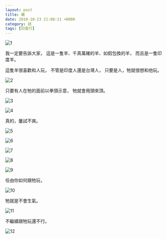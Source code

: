 ```yaml
---
layout: post
title: 樂
date: 2010-10-23 21:08:11 +0000
category: 誌
tags: [印度行]
---
```



![1](/blog/assets/images/2010/fun1.jpg)

我一定要告訴大家，
這是一隻羊、千真萬確的羊、如假包換的羊，
而且是一隻印度羊。

<!--more-->

這隻羊很喜歡和人玩，
不管是印度人還是台灣人，
只要是人，牠就很想和他玩。

![2](/blog/assets/images/2010/fun2.jpg)

只要有人在牠的面前以拳頭示意，
牠就會用頭來頂。

![3](/blog/assets/images/2010/fun3.jpg)

![4](/blog/assets/images/2010/fun4.jpg)


真的，屢試不爽。

![5](/blog/assets/images/2010/fun5.jpg)

![6](/blog/assets/images/2010/fun6.jpg)

![7](/blog/assets/images/2010/fun7.jpg)

![8](/blog/assets/images/2010/fun8.jpg)

![9](/blog/assets/images/2010/fun9.jpg)

任由你如何跟牠玩，

![10](/blog/assets/images/2010/fun10.jpg)

牠就是不會生氣。

![11](/blog/assets/images/2010/fun11.jpg)

不繼續跟牠玩還不行。

![12](/blog/assets/images/2010/fun12.jpg)
